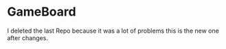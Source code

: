 # GameBoard
I deleted the last Repo because it was a lot of problems this is the new one after changes.
